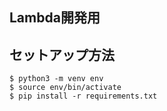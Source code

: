 ## Lambda開発用


## セットアップ方法

```
$ python3 -m venv env
$ source env/bin/activate
$ pip install -r requirements.txt
```
